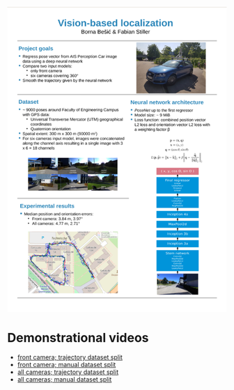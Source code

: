 ![](/reports/images/poster.png)

# Demonstrational videos
- [front camera; trajectory dataset split](https://www.youtube.com/watch?v=RTX0RtBdLj4)
- [front camera; manual dataset split](https://www.youtube.com/watch?v=RziDwA9brwo)
- [all cameras; trajectory dataset split](https://www.youtube.com/watch?v=JWzcSefOONY)
- [all cameras; manual dataset split](https://www.youtube.com/watch?v=awxehkYxDuY)
